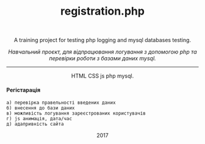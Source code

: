 <h1 align="center" style="text-align: center;">registration.php</h1><br />
 <p align="center" style="text-align: center;">A training project for testing php logging and mysql databases testing.</p>
 <p align="center" style="text-align: center;"><i>Навчальний проєкт, для відпрацювання логування з допомогою php
та перевірки роботи з базами даних mysql.</i></p><hr /> 


 <p align="center" style="text-align: center;">HTML CSS js php mysql.</p>


 <h4>Регістарація</h4>

    а) перевірка правельності введених даних
    б) внесення до бази даних
    в) можливість логування зареєстрованих користувачів
    г) js анимація, дата/час
    д) адапривність сайта

<p align="center" style="text-align: center;"> 2017 </p>